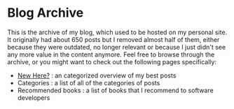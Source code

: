 # Blog Archive

This is the archive of my blog, which used to be hosted on my personal site. It originally had about 650 posts but I removed almost half of them, either because they were outdated, no longer relevant or because I just didn't see any more value in the content anymore. Feel free to browse through the archive, or you might want to check out the following pages specifically:

- [New Here?](/blog/new-here) : an categorized overview of my best posts
- Categories : a list of all of the categories of posts
- Recommended books : a list of books that I recommend to software developers